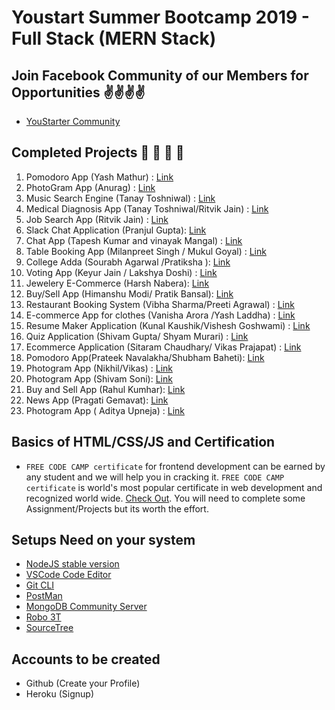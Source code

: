 # Youstart Summer Bootcamp 2019 - Full Stack (MERN Stack)

## Join Facebook Community of our Members for Opportunities ✌️✌️✌️✌️

* [YouStarter Community](https://www.facebook.com/groups/youstartlabs/)


## Completed Projects  🚀 🚀 🚀 🚀 


1. Pomodoro App (Yash Mathur) : [Link](https://pomodorerspoint.herokuapp.com/)
2. PhotoGram App (Anurag) : [Link](https://stark-beach-19846.herokuapp.com/)
3. Music Search Engine (Tanay Toshniwal) : [Link](https://musicsearch-77514.firebaseapp.com/)
4. Medical Diagnosis App (Tanay Toshniwal/Ritvik Jain) : [Link](https://github.com/TheDevCorp/OnlineDiagnosis)
5. Job Search App (Ritvik Jain) : [Link](https://jobsearch-1601d.firebaseapp.com/)
6. Slack Chat Application (Pranjul Gupta): [Link](https://react-slack-clone-29e77.firebaseapp.com)
7. Chat App (Tapesh Kumar and vinayak Mangal) : [Link](https://chat-945.web.app/)
8. Table Booking App (Milanpreet Singh / Mukul Goyal) : [Link](http://rocky-shore-45169.herokuapp.com/)
9. College Adda (Sourabh Agarwal /Pratiksha ): [Link](http://collegeadda.herokuapp.com/)
10. Voting App (Keyur Jain / Lakshya Doshi) : [Link](https://murmuring-beyond-16823.herokuapp.com/)
11. Jewelery E-Commerce (Harsh Nabera): [Link](https://rocky-tor-82982.herokuapp.com/)
12. Buy/Sell App (Himanshu Modi/ Pratik Bansal): [Link](https://blooming-wave-88683.herokuapp.com/)
13. Restaurant Booking System (Vibha Sharma/Preeti Agrawal) : [Link](https://whispering-oasis-54624.herokuapp.com/)
14. E-commerce App for clothes (Vanisha Arora /Yash Laddha) : [Link](https://salty-citadel-71403.herokuapp.com)
15. Resume Maker Application (Kunal Kaushik/Vishesh Goshwami) : [Link](https://warm-cove-61946.herokuapp.com/)
16. Quiz Application (Shivam Gupta/ Shyam Murari) : [Link](https://polar-retreat-64257.herokuapp.com/) 
17. Ecommerce Application (Sitaram Chaudhary/ Vikas Prajapat) : [Link](https://apologetic-loon-31826.herokuapp.com/)
18. Pomodoro App(Prateek Navalakha/Shubham Baheti): [Link](https://enigmatic-citadel-71725.herokuapp.com/)
19. Photogram App (Nikhil/Vikas) : [Link](https://enigmatic-retreat-56279.herokuapp.com)
20. Photogram App (Shivam Soni): [Link](https://lit-shelf-28896.herokuapp.com/)
21. Buy and Sell App (Rahul Kumhar): [Link](https://sellandbuy-719fa.firebaseapp.com)
22. News App (Pragati Gemavat): [Link](https://newshunt-9a0ed.firebaseapp.com)
23. Photogram App ( Aditya Upneja) : [Link](https://boiling-coast-92580.herokuapp.com/)

## Basics of HTML/CSS/JS and Certification

* `FREE CODE CAMP certificate` for frontend development can be earned by any student and we will help you in cracking it. `FREE CODE CAMP certificate` is world's most popular certificate in web development and recognized world wide. [Check Out](https://learn.freecodecamp.org/). You will need to complete some Assignment/Projects but its worth the effort.

## Setups Need on your system

* [NodeJS stable version ](https://nodejs.org/dist/v10.15.3/node-v10.15.3-x86.msi)
* [VSCode Code Editor](https://code.visualstudio.com/) 
* [Git CLI](https://git-scm.com/download/win)
* [PostMan](https://www.getpostman.com/)
* [MongoDB Community Server](https://www.mongodb.com/download-center/community)
* [Robo 3T](https://robomongo.org/download)
* [SourceTree](https://www.sourcetreeapp.com/)


## Accounts to be created

* Github (Create your Profile)
* Heroku (Signup)




